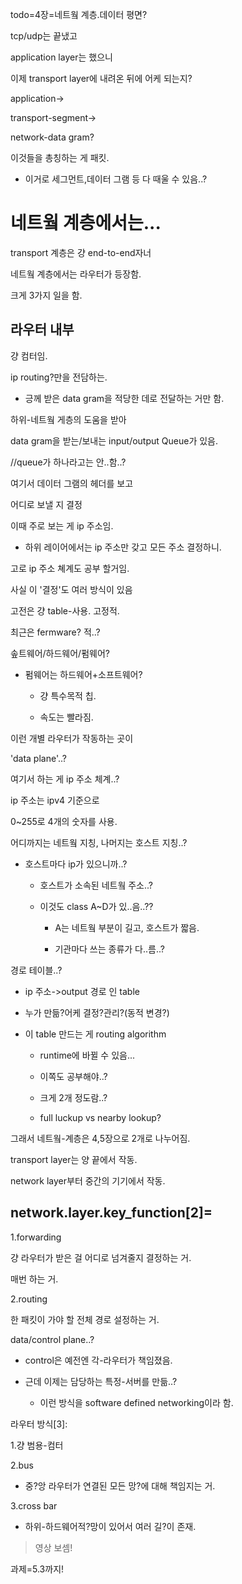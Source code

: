 todo=4장=네트웤 계층.데이터 평면?



tcp/udp는 끝냈고

application layer는 했으니



이제 transport layer에 내려온 뒤에 어케 되는지?



application->

transport-segment->

network-data gram?



이것들을 총칭하는 게 패킷.

- 이거로 세그먼트,데이터 그램 등 다 때울 수 있음..?





# 네트웤 계층에서는...

transport 계층은 걍 end-to-end자너



네트웤 계층에서는 라우터가 등장함.

크게 3가지 일을 함.



## 라우터 내부

걍 컴터임.

ip routing?만을 전담하는.

- 긍께 받은 data gram을 적당한 데로 전달하는 거만 함.



하위-네트웤 게층의 도움을 받아

data gram을 받는/보내는 input/output Queue가 있음.

//queue가 하나라고는 안..함..?

여기서 데이터 그램의 헤더를 보고

어디로 보낼 지 결정

이때 주로 보는 게 ip 주소임.

- 하위 레이어에서는 ip 주소만 갖고 모든 주소 결정하니.



고로 ip 주소 쳬계도 공부 할거임.



사실 이 '결정'도 여러 방식이 있음

고전은 걍 table-사용. 고정적.

최근은 fermware? 적..?

솦트웨어/하드웨어/펌웨어?

- 펌웨어는 하드웨어+소프트웨어?

	- 걍 특수목적 칩.

	- 속도는 빨라짐.



이런 개별 라우터가 작동하는 곳이

'data plane'..?

여기서 하는 게 ip 주소 체계..?



ip 주소는 ipv4 기준으로

0~255로 4개의 숫자를 사용.

어디까지는 네트웤 지칭, 나머지는 호스트 지칭..?

- 호스트마다 ip가 있으니까..?

	- 호스트가 소속된 네트웤 주소..?

	- 이것도 class A~D가 있..음..??

		- A는 네트웤 부분이 길고, 호스트가 짧음.

		- 기관마다 쓰는 종류가 다..름..?



경로 테이블..?

- ip 주소->output 경로 인 table

- 누가 만듦?어케 결정?관리?(동적 변경?)

- 이 table 만드는 게 routing algorithm

	- runtime에 바뀔 수 있음...

	- 이쪽도 공부해야..?

	- 크게 2개 정도람..?

	- full luckup vs nearby lookup?



그래서 네트웤-계층은 4,5장으로 2개로 나누어짐.





transport layer는 양 끝에서 작동.

network layer부터 중간의 기기에서 작동.



## network.layer.key_function[2]=

1.forwarding

걍 라우터가 받은 걸 어디로 넘겨줄지 결정하는 거.

매번 하는 거.

2.routing

한 패킷이 가야 할 전체 경로 설정하는 거.



data/control plane..?

- control은 예전엔 각-라우터가 책임졌음.

- 근데 이제는 담당하는 특정-서버를 만듦..?

	- 이런 방식을 software defined networking이라 함.



라우터 방식[3]:

1.걍 범용-컴터

2.bus

- 중?앙 라우터가 연결된 모든 망?에 대해 책임지는 거.

3.cross bar

- 하위-하드웨어적?망이 있어서 여러 길?이 존재.

>영상 보셈!

과제=5.3까지!
